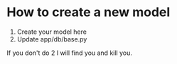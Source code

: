 # How to create a new model

1. Create your model here
2. Update app/db/base.py 

If you don't do 2 I will find you and kill you.